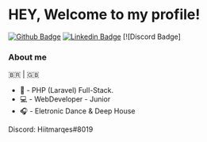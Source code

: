 # HEY, Welcome to my profile!

[![Github Badge](https://img.shields.io/badge/-Github-000?style=flat-square&logo=Github&logoColor=white&link=https://github.com/eduardotres)](https://github.com/eduardotres)
[![Linkedin Badge](https://img.shields.io/badge/-LinkedIn-blue?style=flat-square&logo=Linkedin&logoColor=white&link=https://www.linkedin.com/in/eduardotres/)](https://www.linkedin.com/in/eduardotres/)
[![Discord Badge]

### About me
🇧🇷 | 🇬🇧
- 📗 - PHP (Laravel) Full-Stack.
- 💻 - WebDeveloper - Junior
- 🎧 - Eletronic Dance & Deep House

Discord: Hiitmarqes#8019


